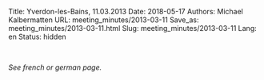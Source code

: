 Title: Yverdon-les-Bains, 11.03.2013
Date: 2018-05-17
Authors: Michael Kalbermatten
URL: meeting_minutes/2013-03-11
Save_as: meeting_minutes/2013-03-11.html
Slug: meeting_minutes/2013-03-11
Lang: en
Status: hidden

<br />

*See french or german page.*
